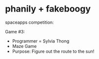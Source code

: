 # phanily + fakeboogy
spaceapps competition:

Game #3:
  - Programmer = Sylvia Thong
  - Maze Game
  - Purpose: Figure out the route to the sun!
  
